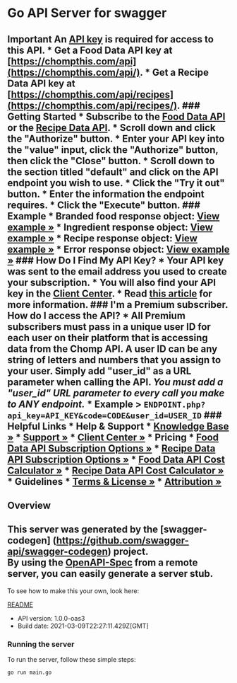 # Go API Server for swagger

## Important An **[API key](https://chompthis.com/api/)** is required for access to this API. * Get a **Food Data API** key at **[https://chompthis.com/api](https://chompthis.com/api/)**. * Get a **Recipe Data API** key at **[https://chompthis.com/api/recipes](https://chompthis.com/api/recipes/)**.  ### Getting Started   * Subscribe to the **[Food Data API](https://chompthis.com/api/#pricing)** or the **[Recipe Data API](https://chompthis.com/api/recipes/#pricing)**.   * Scroll down and click the \"**Authorize**\" button.   * Enter your API key into the \"**value**\" input, click the \"**Authorize**\" button, then click the \"**Close**\" button.   * Scroll down to the section titled \"**default**\" and click on the API endpoint you wish to use.   * Click the \"**Try it out**\" button.   * Enter the information the endpoint requires.   * Click the \"**Execute**\" button.  ### Example    * Branded food response object: **[View example &raquo;](https://raw.githubusercontent.com/chompfoods/examples/master/branded-food-response-object.json)**   * Ingredient response object: **[View example &raquo;](https://raw.githubusercontent.com/chompfoods/examples/master/ingredient-response-object.json)**   * Recipe response object: **[View example &raquo;](https://raw.githubusercontent.com/chompfoods/examples/master/example-recipe-response.json)**   * Error response object: **[View example &raquo;](https://raw.githubusercontent.com/chompfoods/examples/master/error-response-object.json)**  ### How Do I Find My API Key?   * Your API key was sent to the email address you used to create your subscription.   * You will also find your API key in the **[Client Center](https://chompthis.com/api/manage.php)**.   * Read **[this article](https://desk.zoho.com/portal/chompthis/kb/articles/how-do-i-find-my-api-key)** for more information.  ### I'm a Premium subscriber. How do I access the API?   * All Premium subscribers must pass in a unique user ID for each user on their platform that is accessing data from the Chomp API. A user ID can be any string of letters and numbers that you assign to your user. Simply add \"user_id\" as a URL parameter when calling the API. *You must add a \"user_id\" URL parameter to every call you make to ANY endpoint.*     * **Example**        > ```ENDPOINT.php?api_key=API_KEY&code=CODE&user_id=USER_ID```  ### Helpful Links   * **Help & Support**     * [Knowledge Base &raquo;](https://desk.zoho.com/portal/chompthis/kb/chomp)     * [Support &raquo;](https://chompthis.com/api/ticket-new.php)     * [Client Center &raquo;](https://chompthis.com/api/manage.php)   * **Pricing**     * [Food Data API Subscription Options &raquo;](https://chompthis.com/api/)     * [Recipe Data API Subscription Options &raquo;](https://chompthis.com/api/recipes/)     * [Food Data API Cost Calculator &raquo;](https://chompthis.com/api/cost-calculator.php)     * [Recipe Data API Cost Calculator &raquo;](https://chompthis.com/api/recipes/cost-calculator.php)   * **Guidelines**     * [Terms & License &raquo;](https://chompthis.com/api/terms.php)     * [Attribution &raquo;](https://chompthis.com/api/docs/attribution.php) 

## Overview
This server was generated by the [swagger-codegen]
(https://github.com/swagger-api/swagger-codegen) project.  
By using the [OpenAPI-Spec](https://github.com/OAI/OpenAPI-Specification) from a remote server, you can easily generate a server stub.  
-

To see how to make this your own, look here:

[README](https://github.com/swagger-api/swagger-codegen/blob/master/README.md)

- API version: 1.0.0-oas3
- Build date: 2021-03-09T22:27:11.429Z[GMT]


### Running the server
To run the server, follow these simple steps:

```
go run main.go
```

